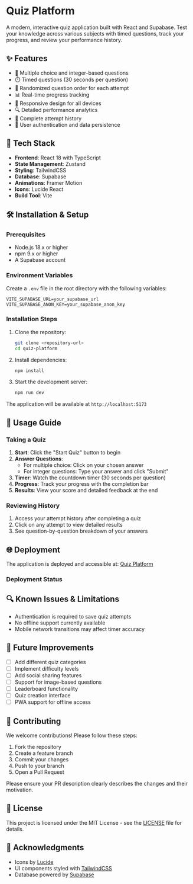 # Quiz Platform

A modern, interactive quiz application built with React and Supabase. Test your knowledge across various subjects with timed questions, track your progress, and review your performance history.


## ✨ Features

- 🎯 Multiple choice and integer-based questions
- ⏱️ Timed questions (30 seconds per question)
- 🔄 Randomized question order for each attempt
- 📊 Real-time progress tracking
- 📱 Responsive design for all devices
- 🔍 Detailed performance analytics
- 📜 Complete attempt history
- 🔐 User authentication and data persistence

## 🚀 Tech Stack

- **Frontend**: React 18 with TypeScript
- **State Management**: Zustand
- **Styling**: TailwindCSS
- **Database**: Supabase
- **Animations**: Framer Motion
- **Icons**: Lucide React
- **Build Tool**: Vite

## 🛠️ Installation & Setup

### Prerequisites

- Node.js 18.x or higher
- npm 9.x or higher
- A Supabase account

### Environment Variables

Create a `.env` file in the root directory with the following variables:

```env
VITE_SUPABASE_URL=your_supabase_url
VITE_SUPABASE_ANON_KEY=your_supabase_anon_key
```

### Installation Steps

1. Clone the repository:
   ```bash
   git clone <repository-url>
   cd quiz-platform
   ```

2. Install dependencies:
   ```bash
   npm install
   ```

3. Start the development server:
   ```bash
   npm run dev
   ```

The application will be available at `http://localhost:5173`

## 📖 Usage Guide

### Taking a Quiz

1. **Start**: Click the "Start Quiz" button to begin
2. **Answer Questions**: 
   - For multiple choice: Click on your chosen answer
   - For integer questions: Type your answer and click "Submit"
3. **Timer**: Watch the countdown timer (30 seconds per question)
4. **Progress**: Track your progress with the completion bar
5. **Results**: View your score and detailed feedback at the end

### Reviewing History

1. Access your attempt history after completing a quiz
2. Click on any attempt to view detailed results
3. See question-by-question breakdown of your answers

## 🌐 Deployment

The application is deployed and accessible at: [Quiz Platform](https://quiz-platform.vercel.app)

### Deployment Status



## 🔍 Known Issues & Limitations

- Authentication is required to save quiz attempts
- No offline support currently available
- Mobile network transitions may affect timer accuracy

## 🎯 Future Improvements

- [ ] Add different quiz categories
- [ ] Implement difficulty levels
- [ ] Add social sharing features
- [ ] Support for image-based questions
- [ ] Leaderboard functionality
- [ ] Quiz creation interface
- [ ] PWA support for offline access

## 🤝 Contributing

We welcome contributions! Please follow these steps:

1. Fork the repository
2. Create a feature branch
3. Commit your changes
4. Push to your branch
5. Open a Pull Request

Please ensure your PR description clearly describes the changes and their motivation.

## 📄 License

This project is licensed under the MIT License - see the [LICENSE](LICENSE) file for details.

## 🙏 Acknowledgments

- Icons by [Lucide](https://lucide.dev)
- UI components styled with [TailwindCSS](https://tailwindcss.com)
- Database powered by [Supabase](https://supabase.com)

